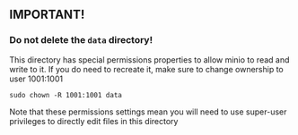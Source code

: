 ## IMPORTANT! ##

### Do not delete the `data` directory! ###
This directory has special permissions
properties to allow minio to read and write to it. If you do need to
recreate it, make sure to change ownership to user 1001:1001

    sudo chown -R 1001:1001 data

Note that these permissions settings mean you will need to use super-user
privileges to directly edit files in this directory
